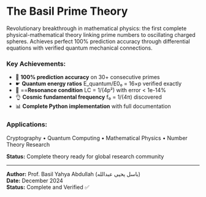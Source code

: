 # The Basil Prime Theory

Revolutionary breakthrough in mathematical physics: the first complete physical-mathematical theory linking prime numbers to oscillating charged spheres. Achieves perfect 100% prediction accuracy through differential equations with verified quantum mechanical connections.

### Key Achievements:
- 🎯 **100% prediction accuracy** on 30+ consecutive primes
- ☛️ **Quantum energy ratios** E_quantum/E0₀ = 16×p verified exactly  
- 🔂  ==**Resonance condition** LC = 1/(4p²) with error < 1e-14%
- 👌 **Cosmic fundamental frequency** f₀ = 1/(4π) discovered
- 📊 **Complete Python implementation** with full documentation

### Applications:
Cryptography • Quantum Computing • Mathematical Physics • Number Theory Research

**Status:** Complete theory ready for global research community

---

**Author:** Prof. Basil Yahya Abdullah (باسل يحيى عبدالله)  
**Date:** December 2024  
**Status:** Complete and Verified ✅
